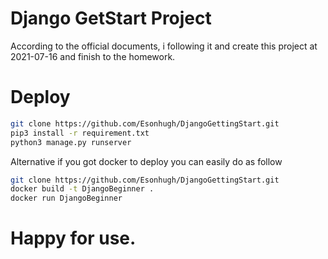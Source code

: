 # Django GetStart Project

According to the official documents, i following it and create this project at 2021-07-16 and finish to the homework.

# Deploy

``` zsh
git clone https://github.com/Esonhugh/DjangoGettingStart.git
pip3 install -r requirement.txt
python3 manage.py runserver
```


Alternative if you got docker to deploy you can easily do as follow

``` zsh
git clone https://github.com/Esonhugh/DjangoGettingStart.git
docker build -t DjangoBeginner .
docker run DjangoBeginner
```

# Happy for use.

